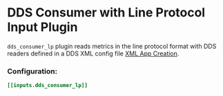 # DDS Consumer with Line Protocol Input Plugin

```dds_consumer_lp``` plugin reads metrics in the line protocol format with DDS readers defined in a DDS XML config file [XML App Creation](https://community.rti.com/static/documentation/connext-dds/5.3.1/doc/manuals/connext_dds/xml_application_creation/RTI_ConnextDDS_CoreLibraries_XML_AppCreation_GettingStarted.pdf). 

### Configuration:

```toml
[[inputs.dds_consumer_lp]]

```
